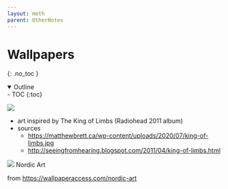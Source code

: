 ```yaml
---
layout: meth
parent: OtherNotes
---
```

# Wallpapers
{: .no_toc }

<details open markdown="block">
  <summary>
    Outline
  </summary>
- TOC
{:toc}
</details>

![](https://i.imgur.com/PL0uaEL.jpg)

- art inspired by The King of Limbs (Radiohead 2011 album) 
- sources
	- <https://matthewbrett.ca/wp-content/uploads/2020/07/king-of-limbs.jpg>
	- <http://seeingfromhearing.blogspot.com/2011/04/king-of-limbs.html>

![](https://i.imgur.com/coQar3e.jpg)
Nordic Art

from <https://wallpaperaccess.com/nordic-art>